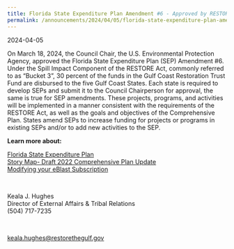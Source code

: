 ```yaml
---
title: Florida State Expenditure Plan Amendment #6 - Approved by RESTORE Council Chair
permalink: /announcements/2024/04/05/florida-state-expenditure-plan-amendment-6-approved-restore-council-chair/
---
```


2024-04-05

On March 18, 2024, the Council Chair, the U.S. Environmental Protection Agency, approved the Florida State Expenditure Plan (SEP) Amendment #6. Under the Spill Impact Component of the RESTORE Act, commonly referred to as “Bucket 3”, 30 percent of the funds in the Gulf Coast Restoration Trust Fund are disbursed to the five Gulf Coast States. Each state is required to develop SEPs and submit it to the Council Chairperson for approval, the same is true for SEP amendments. These projects, programs, and activities will be implemented in a manner consistent with the requirements of the RESTORE Act, as well as the goals and objectives of the Comprehensive Plan. States amend SEPs to increase funding for projects or programs in existing SEPs and/or to add new activities to the SEP.

**Learn more about:**

[Florida State Expenditure Plan](/spill-impact-component/florida)  
[Story Map- Draft 2022 Comprehensive Plan Update](https://gcc02.safelinks.protection.outlook.com/?url=https%3A%2F%2Farcg.is%2F0vzX841&data=05%7C02%7Celwilson%40contractor.usgs.gov%7C10695f4edb07484b564208dc48591993%7C0693b5ba4b184d7b9341f32f400a5494%7C0%7C0%7C638464794721924151%7CUnknown%7CTWFpbGZsb3d8eyJWIjoiMC4wLjAwMDAiLCJQIjoiV2luMzIiLCJBTiI6Ik1haWwiLCJXVCI6Mn0%3D%7C0%7C%7C%7C&sdata=%2Fr1NhriE%2FLiNE2kDDOh8E%2FmlzB3H4lvOg1NmtSoGiac%3D&reserved=0)  
[Modifying your eBlast Subscription](https://gcc02.safelinks.protection.outlook.com/?url=https%3A%2F%2Fwww.restorethegulf.gov%2Fapps%2Feblast%2FModifyInformation.aspx&data=05%7C02%7Celwilson%40contractor.usgs.gov%7C10695f4edb07484b564208dc48591993%7C0693b5ba4b184d7b9341f32f400a5494%7C0%7C0%7C638464794721931742%7CUnknown%7CTWFpbGZsb3d8eyJWIjoiMC4wLjAwMDAiLCJQIjoiV2luMzIiLCJBTiI6Ik1haWwiLCJXVCI6Mn0%3D%7C0%7C%7C%7C&sdata=%2FZP153zNu9lFeQVvcfdEFe8kiSTL5k1b0TT6MN%2FSQ04%3D&reserved=0)

 

Keala J. Hughes  
Director of External Affairs & Tribal Relations  
(504) 717-7235

 

[keala.hughes@restorethegulf.gov](mailto:keala.hughes@restorethegulf.gov)
